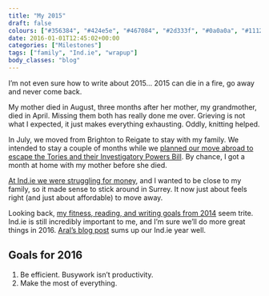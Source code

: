 ```yaml
---
title: "My 2015"
draft: false
colours: ["#356384", "#424e5e", "#467084", "#2d333f", "#0a0a0a", "#111217", "#2d2d2d"]
date: 2016-01-01T12:45:02+00:00
categories: ["Milestones"]
tags: ["family", "Ind.ie", "wrapup"]
body_classes: "blog"
---
```


I’m not even sure how to write about 2015… 2015 can die in a fire, go away and never come back.

My mother died in August, three months after her mother, my grandmother, died in April. Missing them both has really done me over. Grieving is not what I expected, it just makes everything exhausting. Oddly, knitting helped.

In July, we moved from Brighton to Reigate to stay with my family. We intended to stay a couple of months while we [planned our move abroad to escape the Tories and their Investigatory Powers Bill](https://ar.al/notes/so-long-and-thanks-for-all-the-fish/). By chance, I got a month at home with my mother before she died.

[At Ind.ie we were struggling for money](https://ind.ie/blog/happy-indie-new-year/), and I wanted to be close to my family, so it made sense to stick around in Surrey. It now just about feels right (and just about affordable) to move away.

Looking back, [my fitness, reading, and writing goals from 2014](/my-2014/) seem trite. Ind.ie is still incredibly important to me, and I’m sure we’ll do more great things in 2016. [Aral’s blog post](https://ind.ie/blog/happy-indie-new-year/) sums up our Ind.ie year well.

## Goals for 2016

1. Be efficient. Busywork isn’t productivity.
2. Make the most of everything.

	